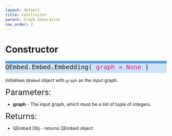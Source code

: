 ```yaml
---
layout: default
title: Constructor
parent: Graph Generation
nav_order: 2
---
```


# Constructor

<p style="text-align: left;">
<span style="display: block; color: #111111; background-color: #cde4f7; border-top: 8px solid; border-top-color: #599ad6; font-family: Monospace; font-size: 1.4em; height: 30px;">
	QEmbed.Embed.Embedding(
	<span style = "color: #e0147d;"> graph = None </span>
	)
</span>
</p>

Initialises `QEmbed` object with `graph` as the input graph.

<span style="font-size:1.8em;">Parameters:</span>
* **graph** - The input graph, which must be a list of tuple of integers. 

<span style="font-size:1.8em;">Returns:</span>
* QEmbed Obj - returns QEmbed object
